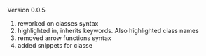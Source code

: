 Version 0.0.5

1. reworked on classes syntax
2. highlighted in, inherits keywords. Also highlighted class names
3. removed arrow functions syntax
4. added snippets for classe
